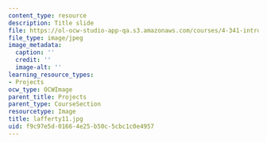 ```yaml
---
content_type: resource
description: Title slide
file: https://ol-ocw-studio-app-qa.s3.amazonaws.com/courses/4-341-introduction-to-photography-fall-2002/f9c97e5d01664e25b50c5cbc1c0e4957_lafferty11.jpg
file_type: image/jpeg
image_metadata:
  caption: ''
  credit: ''
  image-alt: ''
learning_resource_types:
- Projects
ocw_type: OCWImage
parent_title: Projects
parent_type: CourseSection
resourcetype: Image
title: lafferty11.jpg
uid: f9c97e5d-0166-4e25-b50c-5cbc1c0e4957
---
```

